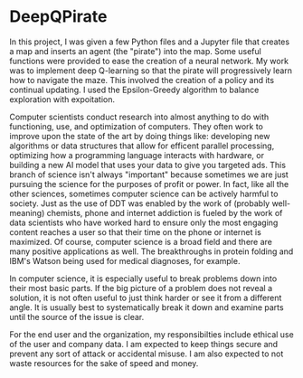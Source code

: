 # DeepQPirate


In this project, I was given a few Python files and a Jupyter file that creates a map and inserts an agent (the "pirate") into the map. Some useful functions were provided to ease the creation of a neural network. My work was to implement deep Q-learning so that the pirate will progressively learn how to navigate the maze. This involved the creation of a policy and its continual updating. I used the Epsilon-Greedy algorithm to balance exploration with expoitation.

Computer scientists conduct research into almost anything to do with functioning, use, and optimization of computers. They often work to improve upon the state of the art by doing things like: developing new algorithms or data structures that allow for efficent parallel processing, optimizing how a programming language interacts with hardware, or building a new AI model that uses your data to give you targeted ads. This branch of science isn't always "important" because sometimes we are just pursuing the science for the purposes of profit or power. In fact, like all the other sciences, sometimes computer science can be actively harmful to society. Just as the use of DDT was enabled by the work of (probably well-meaning) chemists, phone and internet addiction is fueled by the work of data scientists who have worked hard to ensure only the most engaging content reaches a user so that their time on the phone or internet is maximized. Of course, computer science is a broad field and there are many positive applications as well. The breakthroughs in protein folding and IBM's Watson being used for medical diagnoses, for example.

In computer science, it is especially useful to break problems down into their most basic parts. If the big picture of a problem does not reveal a solution, it is not often useful to just think harder or see it from a different angle. It is usually best to systematically break it down and examine parts until the source of the issue is clear.

For the end user and the organization, my responsibilties include ethical use of the user and company data. I am expected to keep things secure and prevent any sort of attack or accidental misuse. I am also expected to not waste resources for the sake of speed and money.
